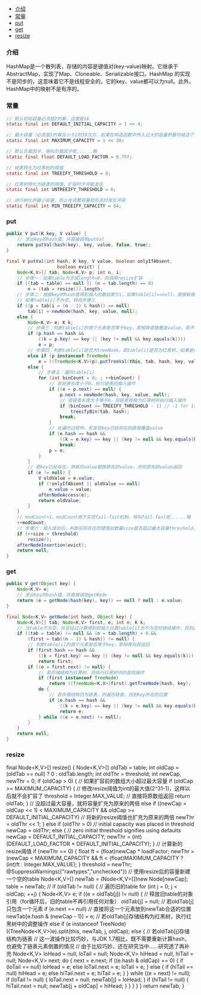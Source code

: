 * [介绍](#介绍)
* [常量](#常量)
* [put](#put)
* [get](#get)
* [resize](#resize)

### 介绍
HashMap是一个散列表，存储的内容是键值对(key-value)映射。它继承于AbstractMap，实现了Map、Cloneable、Serializable接口。HashMap 的实现不是同步的，这意味着它不是线程安全的。它的key、value都可以为null。此外，HashMap中的映射不是有序的。

### 常量
```java
// 默认初始容量必须是2的幂，这里是16
static final int DEFAULT_INITIAL_CAPACITY = 1 << 4;

// 最大容量（必须是2的幂且小于2的30次方，如果在构造函数中传入过大的容量参数将被这个值替换）
static final int MAXIMUM_CAPACITY = 1 << 30;

// 默认负载因子，啥叫负载因子呢......略
static final float DEFAULT_LOAD_FACTOR = 0.75f;

// 链表转化为红黑树的阈值
static final int TREEIFY_THRESHOLD = 8;

// 红黑树转化为链表的阈值，扩容时才可能发生
static final int UNTREEIFY_THRESHOLD = 6;

// 进行树化的最小容量，防止在调整容量和形态时发生冲突
static final int MIN_TREEIFY_CAPACITY = 64;
```

### put
```java
public V put(K key, V value) {
    // 求出key的hash值，并直接调用putVal
    return putVal(hash(key), key, value, false, true);
}

final V putVal(int hash, K key, V value, boolean onlyIfAbsent,
                   boolean evict) {
    Node<K,V>[] tab; Node<K,V> p; int n, i;
    // 步骤一：如果table为空或length=0，则调用resize扩容
    if ((tab = table) == null || (n = tab.length) == 0)
        n = (tab = resize()).length;
    // 步骤二：根据key的hash值得到插入的数组索引i，如果table[i]==null，直接新建节点并添加，转向步骤六
    // 如果table[i]不为空，转向步骤三
    if ((p = tab[i = (n - 1) & hash]) == null)
        tab[i] = newNode(hash, key, value, null);
    else {
        Node<K,V> e; K k;
        // 步骤三：判断table[i]的首个元素是否等于key，若相等直接覆盖value，若不相等转向步骤四
        if (p.hash == hash &&
            ((k = p.key) == key || (key != null && key.equals(k))))
            e = p;
        // 步骤四：判断table[i]是否为treeNode，即table[i]是否为红黑树，如果是红黑树直接在树中插入键值对，否则转向步骤五
        else if (p instanceof TreeNode)
            e = ((TreeNode<K,V>)p).putTreeVal(this, tab, hash, key, value);
        else {
            // 步骤五：遍历table[i]
            for (int binCount = 0; ; ++binCount) {
                // 若链表长度小于8，执行链表的插入操作
                if ((e = p.next) == null) {
                    p.next = newNode(hash, key, value, null);
                    // 若链表长度大于等于8，将链表转换为红黑树并执行插入操作
                    if (binCount >= TREEIFY_THRESHOLD - 1) // -1 for 1st
                        treeifyBin(tab, hash);
                    break;
                }
                // 在遍历过程中，若发现key已经存在则直接覆盖value
                if (e.hash == hash &&
                    ((k = e.key) == key || (key != null && key.equals(k))))
                    break;
                p = e;
            }
        }
        // 若key已经存在，用新的value替换原先的value，并将原先的value返回
        if (e != null) { 
            V oldValue = e.value;
            if (!onlyIfAbsent || oldValue == null)
                e.value = value;
            afterNodeAccess(e);
            return oldValue;
        }
    }
    // modCount+1，modCount用于实现fail-fast机制，啥叫fail-fast呢......略
    ++modCount;
    // 步骤六：插入成功后，判断实际存在的键值对数量size是否超过最大容量threshold，如果超过则调用resize扩容
    if (++size > threshold)
        resize();
    afterNodeInsertion(evict);
    return null;
}
```

### get
```java
public V get(Object key) {
    Node<K,V> e;
    // 求出key的hash值，并直接调用getNode
    return (e = getNode(hash(key), key)) == null ? null : e.value;
}

final Node<K,V> getNode(int hash, Object key) {
    Node<K,V>[] tab; Node<K,V> first, e; int n; K k;
    // 当table不为空，并且经过计算得到的插入位置table[i]也不为空时继续操作，否则返回null
    if ((tab = table) != null && (n = tab.length) > 0 &&
        (first = tab[(n - 1) & hash]) != null) {
        // 判断table[i]的首个元素是否等于key，若相等将其返回
        if (first.hash == hash &&
            ((k = first.key) == key || (key != null && key.equals(k))))
            return first;
        if ((e = first.next) != null) {
            // 若存储结构为红黑树，则执行红黑树中的查找操作
            if (first instanceof TreeNode)
                return ((TreeNode<K,V>)first).getTreeNode(hash, key);
            do {
                // 若存储结构仍为链表，则遍历链表，找到key所在的位置
                if (e.hash == hash &&
                    ((k = e.key) == key || (key != null && key.equals(k))))
                    return e;
            } while ((e = e.next) != null);
        }
    }
    return null;
}
```

### resize
final Node<K,V>[] resize() {
    Node<K,V>[] oldTab = table;
    int oldCap = (oldTab == null) ? 0 : oldTab.length;
    int oldThr = threshold;
    int newCap, newThr = 0;
    if (oldCap > 0) {
        // 如果扩容前的数组大小超过最大容量
        if (oldCap >= MAXIMUM_CAPACITY) {
            // 修改resize阈值为int的最大值(2^31-1)，这样以后就不会扩容了
            threshold = Integer.MAX_VALUE;
            // 直接将原数组返回
            return oldTab;
        }
        // 没超过最大容量，就将容量扩充为原来的两倍
        else if ((newCap = oldCap << 1) < MAXIMUM_CAPACITY &&
                 oldCap >= DEFAULT_INITIAL_CAPACITY)
            // 将新的resize阈值也扩充为原来的两倍
            newThr = oldThr << 1;
    }
    else if (oldThr > 0) // initial capacity was placed in threshold
        newCap = oldThr;
    else {
                         // zero initial threshold signifies using defaults
        newCap = DEFAULT_INITIAL_CAPACITY;
        newThr = (int)(DEFAULT_LOAD_FACTOR * DEFAULT_INITIAL_CAPACITY);
    }
    // 计算新的resize阈值
    if (newThr == 0) {
        float ft = (float)newCap * loadFactor;
        newThr = (newCap < MAXIMUM_CAPACITY && ft < (float)MAXIMUM_CAPACITY ?
                  (int)ft : Integer.MAX_VALUE);
    }
    threshold = newThr;
    @SuppressWarnings({"rawtypes","unchecked"})
        // 使用resize后的容量新建一个空的table
        Node<K,V>[] newTab = (Node<K,V>[])new Node[newCap];
    table = newTab;
    // 
    if (oldTab != null) {
        // 遍历旧的table
        for (int j = 0; j < oldCap; ++j) {
            Node<K,V> e;
            if ((e = oldTab[j]) != null) {
                // 释放旧table的对象引用（for循环后，旧的table不再引用任何对象）
                oldTab[j] = null;
                // 若oldTab[j]只包含一个元素
                if (e.next == null)
                    // 直接将这一个元素放到newTab合适的位置
                    newTab[e.hash & (newCap - 1)] = e;
                // 若oldTab[j]存储结构为红黑树，执行红黑树中的调整操作
                else if (e instanceof TreeNode)
                    ((TreeNode<K,V>)e).split(this, newTab, j, oldCap);
                else {
                    // 若oldTab[j]存储结构为链表
                    // 这一波操作比较巧妙，与JDK 1.7相比，既不需要重新计算hash，也避免了链表元素倒置的情况
                    // 由于比较巧妙，还在研究当中......研究透了再补充
                    Node<K,V> loHead = null, loTail = null;
                    Node<K,V> hiHead = null, hiTail = null;
                    Node<K,V> next;
                    do {
                        next = e.next;
                        if ((e.hash & oldCap) == 0) {
                            if (loTail == null)
                                loHead = e;
                            else
                                loTail.next = e;
                            loTail = e;
                        }
                        else {
                            if (hiTail == null)
                                hiHead = e;
                            else
                                hiTail.next = e;
                            hiTail = e;
                        }
                    } while ((e = next) != null);
                    if (loTail != null) {
                        loTail.next = null;
                        newTab[j] = loHead;
                    }
                    if (hiTail != null) {
                        hiTail.next = null;
                        newTab[j + oldCap] = hiHead;
                    }
                }
            }
        }
    }
    return newTab;
}